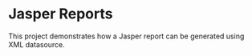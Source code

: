 # Jasper Reports

This project demonstrates how a Jasper report can be generated using XML datasource.
